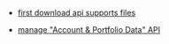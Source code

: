 * [first download api supports files](https://www.interactivebrokers.com/campus/ibkr-api-page/getting-started/#tws-api)


* [manage "Account & Portfolio Data" API](https://www.interactivebrokers.com/campus/ibkr-api-page/twsapi-doc/#accounts)

